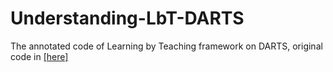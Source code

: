 # Understanding-LbT-DARTS
The annotated code of Learning by Teaching framework on DARTS, original code in [[here]](https://github.com/abhibha1807/NAS-Pneumonia-Detection)
